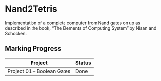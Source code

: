 # Nand2Tetris

Implementation of a complete computer from Nand gates on up as described in the book, “The Elements of Computing System” by Nisan and Schocken.

## Marking Progress

| Project                    | Status |
| -------------------------- | ---------- |
| Project 01 – Boolean Gates | Done |

